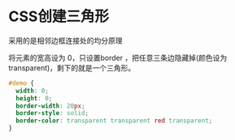 # CSS创建三角形

采用的是相邻边框连接处的均分原理

将元素的宽高设为 0，只设置border ，把任意三条边隐藏掉(颜色设为 transparent)，剩下的就是一个三角形。

```css
#demo {
  width: 0;
  height: 0;
  border-width: 20px;
  border-style: solid;
  border-color: transparent transparent red transparent;
}
```
